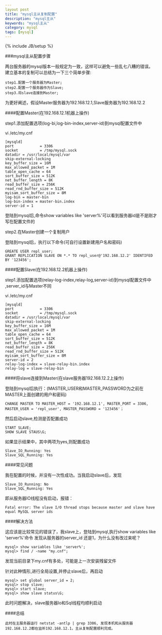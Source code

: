 ```yaml
---
layout post
title: "mysql主从复制配置"
description: "mysql主从"
keywords: "mysql主从"
category: mysql
tags: [mysql]
---
```


{% include JB/setup %}

###mysql主从配置步骤

两台服务器的mysql版本一般规定为一致，这样可以避免一些乱七八糟的错误。
建立基本的复制可以总结为一下三个简单步骤:

<!-- more -->

	step1.配置一个服务器为Master;
	step2.配置一个服务器作为Slave;
	step3.将slave连接到Master;

为更好阐述，假设Master服务器为192.168.12.1,Slave服务器为192.168.12.2

####配置Master(在192.168.12.1机器上操作)

step1.添加配置选项(log-bi,log-bin-index,server-id)到mysql配置文件中 

vi /etc/my.cnf

	[mysqld]
	port            = 3306
	socket          = /tmp/mysql.sock
	datadir = /usr/local/mysql/var
	skip-external-locking
	key_buffer_size = 16M
	max_allowed_packet = 1M
	table_open_cache = 64
	sort_buffer_size = 512K
	net_buffer_length = 8K
	read_buffer_size = 256K
	read_rnd_buffer_size = 512K
	myisam_sort_buffer_size = 8M
	log-bin = master-bin
	log-bin-index = master-bin.index
	server-id = 1

登陆到mysql后,命令show variables like 'server%'可以看到服务器id是不是刚才写在配置文件的

step2.在Master创建一个复制用户

登陆到mysql后，执行以下命令(可自行设置新建用户名和密码)

	GREATE USER repl_user;
	GRANT REPLICATION SLAVE ON *.* TO repl_user@'192.168.12.2' IDENTIFED BY '123456';

####配置Slave(在192.168.12.2机器上操作)

step1.添加配置选项(relay-log-index,relay-log,server-id)到mysql配置文件中 ,server_id与Master不同

vi /etc/my.cnf

	[mysqld]
	port            = 3306
	socket          = /tmp/mysql.sock
	datadir = /usr/local/mysql/var
	skip-external-locking
	key_buffer_size = 16M
	max_allowed_packet = 1M
	table_open_cache = 64
	sort_buffer_size = 512K
	net_buffer_length = 8K
	read_buffer_size = 256K
	read_rnd_buffer_size = 512K
	myisam_sort_buffer_size = 8M
	server-id = 2
	relay-log-index = slave-relay-bin.index
	relay-log = slave-relay-bin

####将slave连接到Master(在slave服务器192.168.12.2上操作)

登陆到mysql后执行：(MASTER_USER和MASTER_PASSWORD为之前在MASTER上面创建的用户和密码)
	
	CHANGE MASTER TO MASTER_HOST = '192.168.12.1', MASTER_PORT = 3306, MASTER_USER = 'repl_user', MASTER_PASSWORD = '123456'；

然后启动slave,检测是否配置成功

	START SLAVE;
	SHOW SLAVE STAUS\G;

如果显示结果中，其中两项为yes,则配置成功    

	Slave_IO_Running: Yes
    Slave_SQL_Running: Yes

####常见问题

我在配置的时候，并没有一次性成功。当我启动slave后，发现

	Slave_IO_Running: No
    Slave_SQL_Running: Yes

即从服务器IO线程没有启动，报错：

	Fatal error: The slave I/O thread stops because master and slave have equal MySQL server ids

####解决方法

这应该是比较常见的错误了，我slave上，登陆到mysql,执行show variables like 'server%'命令
发现从服务器的server_id 还是1，为什么没有改过来呢？

	mysql> show variables like 'server%';
	mysql> find / -name "my.cnf";

发现当前目录下my.cnf有多处，可能是上一次安装残留文件

针对此种情形,进行全局设置,并停止slave后，再启动

	mysql> set global server_id = 2;
	mysql> stop slave;
	mysql> start slave;
	mysql> show slave status\G;

此时问题解决，slave服务器Io和Sql线程均顺利启动

####总结

	此时在主服务器运行 netstat -antlp | grep 3306, 发现本机和从服务器192.168.12.2都在监听192.168.12.1，主从复制配置顺利完成。






